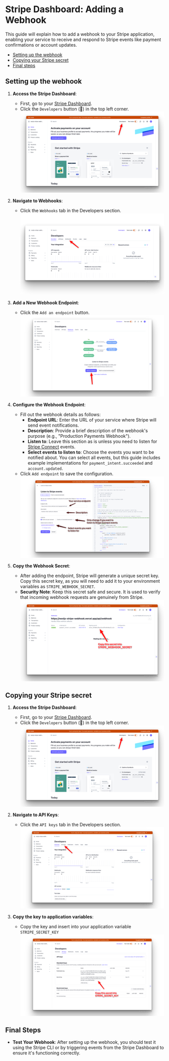 # Stripe Dashboard: Adding a Webhook

This guide will explain how to add a webhook to your Stripe application, enabling your service to receive and respond to Stripe events like payment confirmations or account updates.

- [Setting up the webhook](#setting-up-the-webhook)
- [Copying your Stripe secret](#copying-your-stripe-secret)
- [Final steps](#final-steps)

## Setting up the webhook

1. **Access the Stripe Dashboard**:
   - First, go to your [Stripe Dashboard](https://dashboard.stripe.com).
   - Click the `Developers` button (🔧) in the top left corner.
   ![Step 1](./step-1.png)

2. **Navigate to Webhooks**:
   - Click the `Webhooks` tab in the Developers section.
   ![Step 2](./step-2.png)

3. **Add a New Webhook Endpoint**:
   - Click the `Add an endpoint` button.
   ![Step 3](./step-3.png)

4. **Configure the Webhook Endpoint**:
   - Fill out the webhook details as follows:
     - **Endpoint URL**: Enter the URL of your service where Stripe will send event notifications.
     - **Description**: Provide a brief description of the webhook's purpose (e.g., "Production Payments Webhook").
     - **Listen to**: Leave this section as is unless you need to listen for [Stripe Connect](https://stripe.com/en-dk/connect) events.
     - **Select events to listen to**: Choose the events you want to be notified about. You can select all events, but this guide includes example implementations for `payment_intent.succeeded` and `account.updated`.
   - Click `Add endpoint` to save the configuration.
   ![Step 4](./step-4.png)

5. **Copy the Webhook Secret**:
   - After adding the endpoint, Stripe will generate a unique secret key. Copy this secret key, as you will need to add it to your environment variables as `STRIPE_WEBHOOK_SECRET`.
   - **Security Note**: Keep this secret safe and secure. It is used to verify that incoming webhook requests are genuinely from Stripe.
   ![Step 5](./step-5.png)

## Copying your Stripe secret

1. **Access the Stripe Dashboard**:
   - First, go to your [Stripe Dashboard](https://dashboard.stripe.com).
   - Click the `Developers` button (🔧) in the top left corner.
   ![Step 1](./step-1.png)

2. **Navigate to API Keys**:
   - Click the `API keys` tab in the Developers section.
   ![Step 2](./step-6.png)

3. **Copy the key to application variables**:
   - Copy the key and insert into your application variable `STRIPE_SECRET_KEY`
   ![Step 3](./step-7.png)

## Final Steps

- **Test Your Webhook**: After setting up the webhook, you should test it using the Stripe CLI or by triggering events from the Stripe Dashboard to ensure it's functioning correctly.
